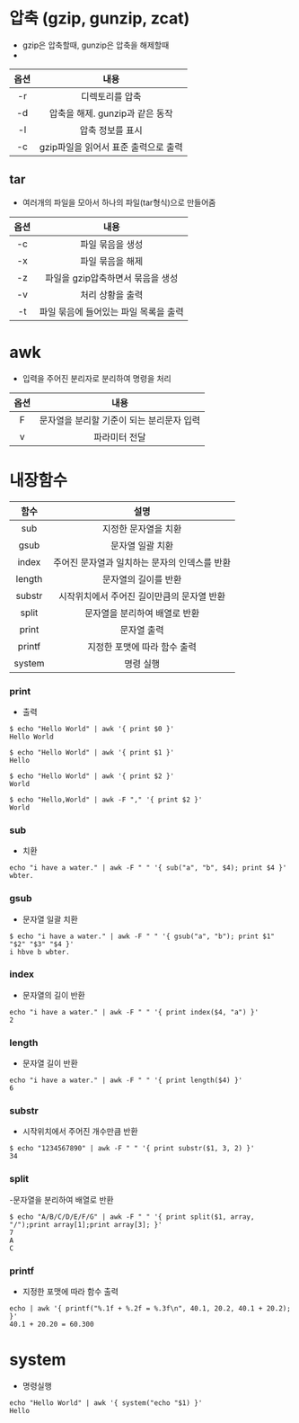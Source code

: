 # 압축 (gzip, gunzip, zcat)
- gzip은 압축할때, gunzip은 압축을 해제할때
- 

| 옵션             | 내용             |
|:---:|:---:|
|-r|디렉토리를 압축|
|-d|압축을 해제. gunzip과 같은 동작|
|-l|압축 정보를 표시|
|-c|gzip파일을 읽어서 표준 출력으로 출력|

## tar
- 여러개의 파일을 모아서 하나의 파일(tar형식)으로 만들어줌


| 옵션             | 내용             |
|:---:|:---:|
|-c|파일 묶음을 생성|
|-x|파일 묶음을 해제|
|-z|파일을 gzip압축하면서 묶음을 생성|
|-v|처리 상황을 출력|
|-t|파일 묶음에 들어있는 파일 목록을 출력|

# awk
- 입력을 주어진 분리자로 분리하여 명령을 처리

| 옵션             | 내용             |
|:---:|:---:|
|F|문자열을 분리할 기준이 되는 분리문자 입력|
|v|파라미터 전달|


# 내장함수
| 함수             | 설명             |
|:---:|:---:|
|sub|지정한 문자열을 치환|
|gsub|문자열 일괄 치환|
|index|주어진 문자열과 일치하는 문자의 인덱스를 반환|
|length|문자열의 길이를 반환|
|substr|시작위치에서 주어진 길이만큼의 문자열 반환|
|split|문자열을 분리하여 배열로 반환|
|print|문자열 출력|
|printf|지정한 포맷에 따라 함수 출력|
|system|명령 실행|

### print
- 출력

```
$ echo "Hello World" | awk '{ print $0 }'
Hello World

$ echo "Hello World" | awk '{ print $1 }'
Hello

$ echo "Hello World" | awk '{ print $2 }'
World

$ echo "Hello,World" | awk -F "," '{ print $2 }'
World
```

### sub
- 치환

```
echo "i have a water." | awk -F " " '{ sub("a", "b", $4); print $4 }'
wbter.
```

### gsub
- 문자열 일괄 치환

```
$ echo "i have a water." | awk -F " " '{ gsub("a", "b"); print $1" "$2" "$3" "$4 }'
i hbve b wbter.
```

### index
- 문자열의 길이 반환


```
echo "i have a water." | awk -F " " '{ print index($4, "a") }'
2
```

### length
- 문자열 길이 반환

```
echo "i have a water." | awk -F " " '{ print length($4) }'
6
```

### substr
- 시작위치에서 주어진 개수만큼 반환

```
$ echo "1234567890" | awk -F " " '{ print substr($1, 3, 2) }'
34
```

### split
-문자열을 분리하여 배열로 반환

```
$ echo "A/B/C/D/E/F/G" | awk -F " " '{ print split($1, array, "/");print array[1];print array[3]; }'
7
A
C
```

### printf
- 지정한 포맷에 따라 함수 출력

```
echo | awk '{ printf("%.1f + %.2f = %.3f\n", 40.1, 20.2, 40.1 + 20.2); }'
40.1 + 20.20 = 60.300
```

# system
- 명령실행

```
echo "Hello World" | awk '{ system("echo "$1) }'
Hello
```

